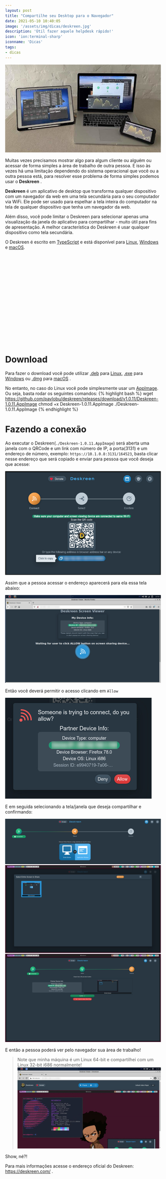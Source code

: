 ```yaml
---
layout: post
title: "Compartilhe seu Desktop para o Navegador"
date: 2021-05-10 10:40:05
image: '/assets/img/dicas/deskreen.jpg'
description: 'Útil fazer aquele helpdesk rápido!'
icon: 'ion:terminal-sharp'
iconname: 'Dicas'
tags:
- dicas
---
```


![Compartilhe seu Desktop para o Navegador](/assets/img/dicas/deskreen.jpg)

Muitas vezes precisamos mostrar algo para algum cliente ou alguém ou acessar de forma simples a àrea de trabalho de outra pessoa. E isso às vezes há uma limitação dependendo do sistema operacional que você ou a outra pessoa está, para resolver esse problema de forma simples podemos usar o **Deskreen** .

**Deskreen** é um aplicativo de desktop que transforma qualquer dispositivo com um navegador da web em uma tela secundária para o seu computador via WiFi. Ele pode ser usado para espelhar a tela inteira do computador na tela de qualquer dispositivo que tenha um navegador da web.

Além disso, você pode limitar o Deskreen para selecionar apenas uma visualização da janela do aplicativo para compartilhar - muito útil para fins de apresentação. A melhor característica do Deskreen é usar qualquer dispositivo como tela secundária.

O Deskreen é escrito em [TypeScript](https://pt.wikipedia.org/wiki/TypeScript) e está disponível para [Linux](https://terminalroot.com.br/tags#linux), [Windows](https://terminalroot.com.br/tags#windows) e [macOS](https://terminalroot.com.br/tags#macos).

<!-- QUADRADO -->
<script async src="//pagead2.googlesyndication.com/pagead/js/adsbygoogle.js"></script>
<ins class="adsbygoogle"
style="display:inline-block;width:336px;height:280px"
data-ad-client="ca-pub-2838251107855362"
data-ad-slot="5351066970"></ins>
<script>
(adsbygoogle = window.adsbygoogle || []).push({});
</script>


# Download
Para fazer o download você pode utilizar [.deb](https://github.com/pavlobu/deskreen/releases/download/v1.0.11/deskreen_1.0.11_amd64.deb) para [Linux](https://terminalroot.com.br/linux), [.exe](https://github.com/pavlobu/deskreen/releases/download/v1.0.11/Deskreen.Setup.1.0.11.exe) para [Windows](https://terminalroot.com.br/2019/04/como-acessar-o-windows-pelo-linux-com-metasploit.html) ou [.dmg](https://github.com/pavlobu/deskreen/releases/download/v0.0.11/Deskreen-1.0.11.dmg) para [macOS](https://terminalroot.com.br/2018/03/como-instalar-o-mac-os-x-em-virtualbox-no-linux.html) .

No entanto, no caso do Linux você pode simplesmente usar um [AppImage](https://github.com/pavlobu/deskreen/releases/download/v1.0.11/Deskreen-1.0.11.AppImage). Ou seja, basta rodar os seguintes comandos:
{% highlight bash %}
wget https://github.com/pavlobu/deskreen/releases/download/v1.0.11/Deskreen-1.0.11.AppImage
chmod +x Deskreen-1.0.11.AppImage
./Deskreen-1.0.11.AppImage
{% endhighlight %}

# Fazendo a conexão
Ao executar o Deskreen(`./Deskreen-1.0.11.AppImage`) será aberta uma janela com o QRCode e um link com número de IP, a porta(3131) e um endereço de número, exemplo: `https://10.1.0.8:3131/164523`, basta clicar nesse endereço que será copiado e enviar para pessoa que você deseja que acesse:

![Deskreen 1](/assets/img/dicas/deskreen-1.jpg)

Assim que a pessoa acessar o endereço aparecerá para ela essa tela abaixo:

![Deskreen 2](/assets/img/dicas/deskreen-2.jpg)

Então você deverá permitir o acesso clicando em `Allow`

![Deskreen 3](/assets/img/dicas/deskreen-3.jpg)

E em seguida selecionando a tela/janela que deseja compartilhar e confirmando:

<!-- RETANGULO LARGO 2 -->
<script async src="//pagead2.googlesyndication.com/pagead/js/adsbygoogle.js"></script>
<ins class="adsbygoogle"
style="display:block; text-align:center;"
data-ad-layout="in-article"
data-ad-format="fluid"
data-ad-client="ca-pub-2838251107855362"
data-ad-slot="8549252987"></ins>
<script>
(adsbygoogle = window.adsbygoogle || []).push({});
</script>


![Deskreen 4](/assets/img/dicas/deskreen-4.jpg)
![Deskreen 5](/assets/img/dicas/deskreen-5.jpg)
![Deskreen 6](/assets/img/dicas/deskreen-6.jpg)


E então a pessoa poderá ver pelo navegador sua àrea de trabalho!
> Note que minha máquina é um Linux 64-bit e compartilhei com um Linux 32-bit i686 normalmente!
![Deskreen 7](/assets/img/dicas/deskreen-7.jpg)

Show, né?!

Para mais informações acesse o endereço oficial do Deskreen: <https://deskreen.com/> .

